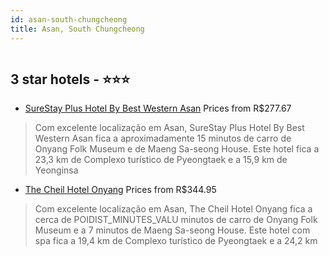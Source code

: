 ```yaml
---
id: asan-south-chungcheong
title: Asan, South Chungcheong
---
```


<center><img src="https://i.travelapi.com/hotels/61000000/60910000/60901700/60901616/b8d80a06_z.jpg" alt="" /></center>


##  3 star hotels - ⭐️⭐️⭐️

-    [SureStay Plus Hotel By Best Western Asan](https://www.hurb.com/br/aud/https://www.hurb.com/br/hotels/asan/surestay-plus-hotel-by-best-western-asan-HT-BLCE?cmp=18055) Prices from R$277.67
   > Com excelente localização em Asan, SureStay Plus Hotel By Best Western Asan fica a aproximadamente 15 minutos de carro de Onyang Folk Museum e de Maeng Sa-seong House.  Este hotel fica a 23,3 km de Complexo turístico de Pyeongtaek e a 15,9 km de Yeonginsa
-    [The Cheil Hotel Onyang](https://www.hurb.com/br/aud/https://www.hurb.com/br/hotels/asan/the-cheil-hotel-onyang-HT-XRVX?cmp=18055) Prices from R$344.95
   > Com excelente localização em Asan, The Cheil Hotel Onyang fica a cerca de POIDIST_MINUTES_VALU minutos de carro de Onyang Folk Museum e a 7 minutos de Maeng Sa-seong House.  Este hotel com spa fica a 19,4 km de Complexo turístico de Pyeongtaek e a 24,2 km
